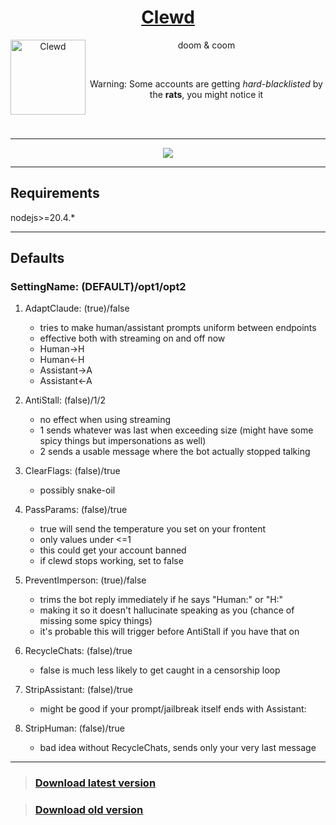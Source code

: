 <div align="center">
<a href="https://gitgud.io/ahsk/clewd/">
<h1>Clewd</h1>
  <img
    height="120"
    width="120"
    alt="Clewd"
    title="Clewd"
    src="https://gitgud.io/ahsk/clewd/-/raw/master/logo.png"
    align="left"
  />
</a>

doom & coom

<br>

Warning: Some accounts are getting _hard-blacklisted_ by the **rats**, you might notice it

<br>
<br>
<hr>
<a href="https://gitgud.io/ahsk/clewd/-/archive/master/clewd-master.zip">
   <img src="https://gitgud.io/ahsk/clewd/-/raw/master/program.png">
</a>
<hr>

</div>

## Requirements

nodejs>=20.4.*

---

## Defaults

### SettingName: (DEFAULT)/opt1/opt2

 1. AdaptClaude: (true)/false
    * tries to make human/assistant prompts uniform between endpoints
    * effective both with streaming on and off now
    - Human->H
    - Human<-H
    - Assistant->A
    - Assistant<-A

 2. AntiStall: (false)/1/2
    * no effect when using streaming
    * 1 sends whatever was last when exceeding size (might have some spicy things but impersonations as well)
    * 2 sends a usable message where the bot actually stopped talking

 3. ClearFlags: (false)/true
    * possibly snake-oil

 5. PassParams: (false)/true
    * true will send the temperature you set on your frontent
    * only values under <=1
    * this could get your account banned
    * if clewd stops working, set to false

 6. PreventImperson: (true)/false
    * trims the bot reply immediately if he says "Human:" or "H:"
    * making it so it doesn't hallucinate speaking as you (chance of missing some spicy things)
    * it's probable this will trigger before AntiStall if you have that on

 7. RecycleChats: (false)/true
    * false is much less likely to get caught in a censorship loop

 8. StripAssistant: (false)/true
    * might be good if your prompt/jailbreak itself ends with Assistant: 

 9. StripHuman: (false)/true
    * bad idea without RecycleChats, sends only your very last message

---

> ### [Download latest version](https://gitgud.io/ahsk/clewd/-/archive/master/clewd-master.zip)


> ### [Download old version](https://gitgud.io/ahsk/clewd/-/archive/1.6/clewd-1.6.zip)